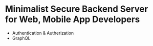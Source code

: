 # Minimalist Secure Backend Server for Web, Mobile App Developers

- Authentication & Autherization
- GraphQL